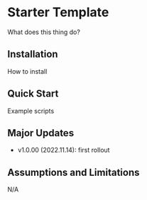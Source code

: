 # Starter Template

What does this thing do?



## Installation

How to install



## Quick Start

Example scripts




## Major Updates

* v1.0.00 (2022.11.14): first rollout




## Assumptions and Limitations

N/A